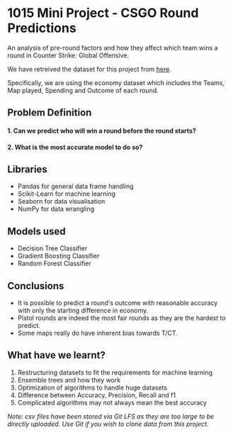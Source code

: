 # 1015 Mini Project - CSGO Round Predictions

An analysis of pre-round factors and how they affect which team wins a round in Counter Strike: Global Offensive.

We have retreived the dataset for this project from [here](https://www.kaggle.com/datasets/mateusdmachado/csgo-professional-matches).

Specifically, we are using the economy dataset which includes the Teams, Map played, Spending and Outcome of each round.


## Problem Definition

#### 1. Can we predict who will win a round before the round starts? 
#### 2. What is the most accurate model to do so?


## Libraries

* Pandas for general data frame handling
* Scikit-Learn for machine learning
* Seaborn for data visualisation
* NumPy for data wrangling

## Models used

* Decision Tree Classifier
* Gradient Boosting Classifier
* Random Forest Classifier

## Conclusions

* It is possible to predict a round's outcome with reasonable accuracy with only the starting difference in economy.
* Pistol rounds are indeed the most fair rounds as they are the hardest to predict.
* Some maps really do have inherent bias towards T/CT.

## What have we learnt?
1. Restructuring datasets to fit the requirements for machine learning
2. Ensemble trees and how they work
3. Optimization of algorithms to handle huge datasets
4. Difference between Accuracy, Precision, Recall and f1
5. Complicated algorithms may not always mean the best accuracy


*Note: csv files have been stored via Git LFS as they are too large to be directly uploaded. Use Git if you wish to clone data from this project.*


